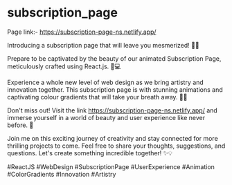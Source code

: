 # subscription_page
Page link:-  https://subscription-page-ns.netlify.app/

Introducing a subscription page that will leave you mesmerized! 🌟✨



Prepare to be captivated by the beauty of our animated Subscription Page, meticulously crafted using React.js. 💫💻



Experience a whole new level of web design as we bring artistry and innovation together. This subscription page is with stunning animations and captivating colour gradients that will take your breath away. 🎨🌈



Don't miss out! Visit the link https://subscription-page-ns.netlify.app/ and immerse yourself in a world of beauty and user experience like never before. 🚀



Join me on this exciting journey of creativity and stay connected for more thrilling projects to come. Feel free to share your thoughts, suggestions, and questions. Let's create something incredible together! ✨💡



#ReactJS #WebDesign #SubscriptionPage #UserExperience #Animation #ColorGradients #Innovation #Artistry
